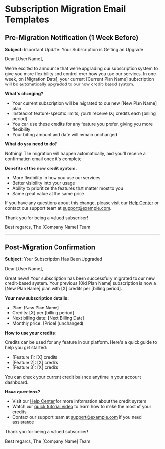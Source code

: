 # Subscription Migration Email Templates

## Pre-Migration Notification (1 Week Before)

**Subject:** Important Update: Your Subscription is Getting an Upgrade

Dear [User Name],

We're excited to announce that we're upgrading our subscription system to give you more flexibility and control over how you use our services. In one week, on [Migration Date], your current [Current Plan Name] subscription will be automatically upgraded to our new credit-based system.

**What's changing?**

- Your current subscription will be migrated to our new [New Plan Name] plan
- Instead of feature-specific limits, you'll receive [X] credits each [billing period]
- You can use these credits for any feature you prefer, giving you more flexibility
- Your billing amount and date will remain unchanged

**What do you need to do?**

Nothing! The migration will happen automatically, and you'll receive a confirmation email once it's complete.

**Benefits of the new credit system:**

- More flexibility in how you use our services
- Better visibility into your usage
- Ability to prioritize the features that matter most to you
- Same great value at the same price

If you have any questions about this change, please visit our [Help Center](https://example.com/help) or contact our support team at support@example.com.

Thank you for being a valued subscriber!

Best regards,
The [Company Name] Team

---

## Post-Migration Confirmation

**Subject:** Your Subscription Has Been Upgraded

Dear [User Name],

Great news! Your subscription has been successfully migrated to our new credit-based system. Your previous [Old Plan Name] subscription is now a [New Plan Name] plan with [X] credits per [billing period].

**Your new subscription details:**

- Plan: [New Plan Name]
- Credits: [X] per [billing period]
- Next billing date: [Next Billing Date]
- Monthly price: [Price] (unchanged)

**How to use your credits:**

Credits can be used for any feature in our platform. Here's a quick guide to help you get started:

- [Feature 1]: [X] credits
- [Feature 2]: [X] credits
- [Feature 3]: [X] credits

You can check your current credit balance anytime in your account dashboard.

**Have questions?**

- Visit our [Help Center](https://example.com/help/credits) for more information about the credit system
- Watch our [quick tutorial video](https://example.com/tutorial) to learn how to make the most of your credits
- Contact our support team at support@example.com if you need assistance

Thank you for being a valued subscriber!

Best regards,
The [Company Name] Team
